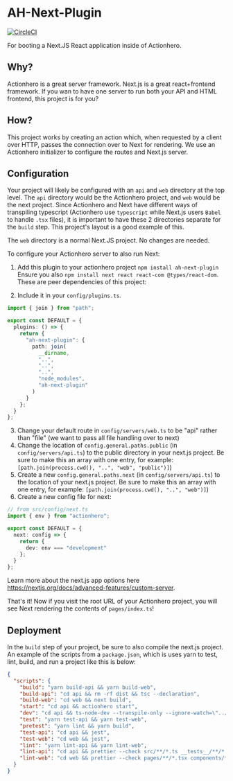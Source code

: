 # AH-Next-Plugin

[![CircleCI](https://circleci.com/gh/actionhero/ah-next-plugin.svg?style=svg)](https://circleci.com/gh/actionhero/ah-next-plugin)

For booting a Next.JS React application inside of Actionhero.

## Why?

Actionhero is a great server framework. Next.js is a great react+frontend framework. If you wan to have one server to run both your API and HTML frontend, this project is for you?

## How?

This project works by creating an action which, when requested by a client over HTTP, passes the connection over to Next for rendering. We use an Actionhero initializer to configure the routes and Next.js server.

## Configuration

Your project will likely be configured with an `api` and `web` directory at the top level. The `api` directory would be the Actionhero project, and `web` would be the next project. Since Actionhero and Next have different ways of transpiling typescript (Actionhero use `typescript` while Next.js users `Babel` to handle `.tsx` files), it is important to have these 2 directories separate for the `build` step. This project's layout is a good example of this.

The `web` directory is a normal Next.JS project. No changes are needed.

To configure your Actionhero server to also run Next:

1. Add this plugin to your actionhero project `npm install ah-next-plugin` Ensure you also `npm install next react react-com @types/react-dom`. These are peer dependencies of this project:

2. Include it in your `config/plugins.ts`.

```ts
import { join } from "path";

export const DEFAULT = {
  plugins: () => {
    return {
      "ah-next-plugin": {
        path: join(
          __dirname,
          "..",
          "..",
          "..",
          "node_modules",
          "ah-next-plugin"
        )
      }
    };
  }
};
```

3. Change your default route in `config/servers/web.ts` to be "api" rather than "file" (we want to pass all file handling over to next)
4. Change the location of `config.general.paths.public` (in `config/servers/api.ts`) to the public directory in your next.js project. Be sure to make this an array with one entry, for example: `[path.join(process.cwd(), "..", "web", "public")]`)
5. Create a new `config.general.paths.next` (in `config/servers/api.ts`) to the location of your next.js project. Be sure to make this an array with one entry, for example: `[path.join(process.cwd(), "..", "web")]`)
6. Create a new config file for next:

```ts
// from src/config/next.ts
import { env } from "actionhero";

export const DEFAULT = {
  next: config => {
    return {
      dev: env === "development"
    };
  }
};
```

Learn more about the next.js app options here https://nextjs.org/docs/advanced-features/custom-server.

That's it! Now if you visit the root URL of your Actionhero project, you will see Next rendering the contents of `pages/index.ts`!

## Deployment

In the `build` step of your project, be sure to also compile the next.js project. An example of the scripts from a `package.json`, which is uses yarn to test, lint, build, and run a project like this is below:

```json
{
  "scripts": {
    "build": "yarn build-api && yarn build-web",
    "build-api": "cd api && rm -rf dist && tsc --declaration",
    "build-web": "cd web && next build",
    "start": "cd api && actionhero start",
    "dev": "cd api && ts-node-dev --transpile-only --ignore-watch=\"../web\" --no-deps --notify=false ./../node_modules/.bin/actionhero start",
    "test": "yarn test-api && yarn test-web",
    "pretest": "yarn lint && yarn build",
    "test-api": "cd api && jest",
    "test-web": "cd web && jest",
    "lint": "yarn lint-api && yarn lint-web",
    "lint-api": "cd api && prettier --check src/**/*.ts __tests__/**/*.ts",
    "lint-web": "cd web && prettier --check pages/**/*.tsx components/**/*.tsx __tests__/**/*.tsx"
  }
}
```
